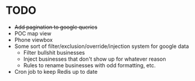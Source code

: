 # TODO

* ~~Add pagination to google queries~~
* POC map view
* Phone viewbox
* Some sort of filter/exclusion/override/injection system for google data
  * Filter bullshit businesses
  * Inject businesses that don't show up for whatever reason
  * Rules to rename businesses with odd formatting, etc.
* Cron job to keep Redis up to date